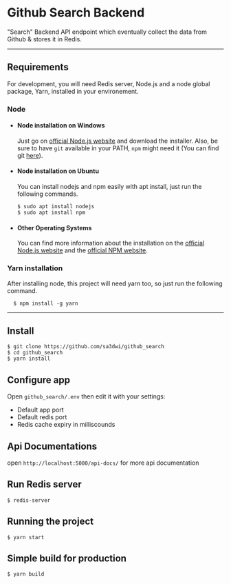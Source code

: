 # Github Search Backend

"Search" Backend API endpoint which eventually collect the data from Github & stores it in Redis.

---
## Requirements

For development, you will need Redis server, Node.js and a node global package, Yarn, installed in your environement.

### Node
- #### Node installation on Windows

  Just go on [official Node.js website](https://nodejs.org/) and download the installer.
Also, be sure to have `git` available in your PATH, `npm` might need it (You can find git [here](https://git-scm.com/)).

- #### Node installation on Ubuntu

  You can install nodejs and npm easily with apt install, just run the following commands.

      $ sudo apt install nodejs
      $ sudo apt install npm

- #### Other Operating Systems
  You can find more information about the installation on the [official Node.js website](https://nodejs.org/) and the [official NPM website](https://npmjs.org/).

###
### Yarn installation
  After installing node, this project will need yarn too, so just run the following command.

      $ npm install -g yarn

---

## Install

    $ git clone https://github.com/sa3dwi/github_search
    $ cd github_search
    $ yarn install

## Configure app

Open `github_search/.env` then edit it with your settings:

- Default app port
- Default redis port
- Redis cache expiry in milliscounds

## Api Documentations 

open `http://localhost:5000/api-docs/` for more api documentation 

## Run Redis server

    $ redis-server

## Running the project

    $ yarn start

## Simple build for production

    $ yarn build